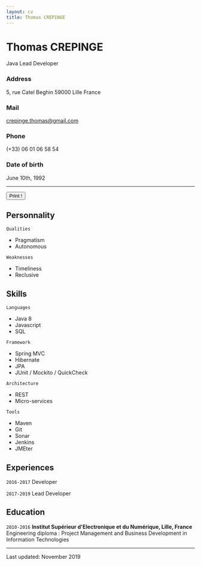 ```yaml
---
layout: cv
title: Thomas CREPINGE
---
```

# Thomas CREPINGE
Java Lead Developer

### Address

5, rue Catel Beghin
59000 Lille
France

### Mail

crepinge.thomas@gmail.com

### Phone

(+33) 06 01 06 58 54

### Date of birth

June 10th, 1992

---

<button id="bt-print" onclick="window.print();">Print !</button>

## Personnality

`Qualities`
* Pragmatism
* Autonomous

`Weaknesses`
* Timeliness
* Reclusive

## Skills

`Languages`
* Java 8
* Javascript
* SQL

`Framework`
* Spring MVC
* Hibernate
* JPA
* JUnit / Mockito / QuickCheck

`Architecture`
* REST
* Micro-services

`Tools`
* Maven
* Git
* Sonar
* Jenkins
* JMEter

## Experiences

`2016-2017`
Developer

`2017-2019`
Lead Developer

## Education

`2010-2016`
__Institut Supérieur d'Electronique et du Numérique, Lille, France__
Engineering diploma : Project Management and Business Development in Information Technologies

---

Last updated: November 2019



